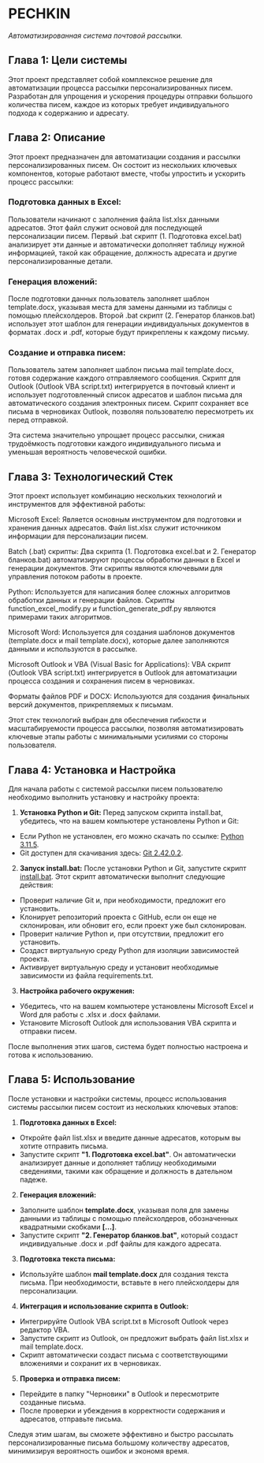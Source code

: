 # **PECHKIN**
*Автоматизированная система почтовой рассылки.* 

## Глава 1: Цели системы
Этот проект представляет собой комплексное решение для автоматизации процесса рассылки персонализированных писем. Разработан для упрощения и ускорения процедуры отправки большого количества писем, каждое из которых требует индивидуального подхода к содержанию и адресату.

## Глава 2: Описание
Этот проект предназначен для автоматизации создания и рассылки персонализированных писем. Он состоит из нескольких ключевых компонентов, которые работают вместе, чтобы упростить и ускорить процесс рассылки:

### Подготовка данных в Excel:
 Пользователи начинают с заполнения файла list.xlsx данными адресатов. Этот файл служит основой для последующей персонализации писем. Первый .bat скрипт (1. Подготовка excel.bat) анализирует эти данные и автоматически дополняет таблицу нужной информацией, такой как обращение, должность адресата и другие персонализированные детали.

### Генерация вложений:
После подготовки данных пользователь заполняет шаблон template.docx, указывая места для замены данными из таблицы с помощью плейсхолдеров. Второй .bat скрипт (2. Генератор бланков.bat) использует этот шаблон для генерации индивидуальных документов в форматах .docx и .pdf, которые будут прикреплены к каждому письму.

### Создание и отправка писем:
Пользователь затем заполняет шаблон письма mail template.docx, готовя содержание каждого отправляемого сообщения. Скрипт для Outlook (Outlook VBA script.txt) интегрируется в почтовый клиент и использует подготовленный список адресатов и шаблон письма для автоматического создания электронных писем. Скрипт сохраняет все письма в черновиках Outlook, позволяя пользователю пересмотреть их перед отправкой.

Эта система значительно упрощает процесс рассылки, снижая трудоёмкость подготовки каждого индивидуального письма и уменьшая вероятность человеческой ошибки.

## Глава 3: Технологический Стек
Этот проект использует комбинацию нескольких технологий и инструментов для эффективной работы:

Microsoft Excel: Является основным инструментом для подготовки и хранения данных адресатов. Файл list.xlsx служит источником информации для персонализации писем.

Batch (.bat) скрипты: Два скрипта (1. Подготовка excel.bat и 2. Генератор бланков.bat) автоматизируют процессы обработки данных в Excel и генерации документов. Эти скрипты являются ключевыми для управления потоком работы в проекте.

Python: Используется для написания более сложных алгоритмов обработки данных и генерации файлов. Скрипты function_excel_modify.py и function_generate_pdf.py являются примерами таких алгоритмов.

Microsoft Word: Используется для создания шаблонов документов (template.docx и mail template.docx), которые далее заполняются данными и используются в рассылке.

Microsoft Outlook и VBA (Visual Basic for Applications): VBA скрипт (Outlook VBA script.txt) интегрируется в Outlook для автоматизации процесса создания и сохранения писем в черновиках.

Форматы файлов PDF и DOCX: Используются для создания финальных версий документов, прикрепляемых к письмам.

Этот стек технологий выбран для обеспечения гибкости и масштабируемости процесса рассылки, позволяя автоматизировать ключевые этапы работы с минимальными усилиями со стороны пользователя.

## Глава 4: Установка и Настройка
Для начала работы с системой рассылки писем пользователю необходимо выполнить установку и настройку проекта:

1. **Установка Python и Git:** Перед запуском скрипта install.bat, убедитесь, что на вашем компьютере установлены Python и Git:

* Если Python не установлен, его можно скачать по ссылке: [Python 3.11.5](https://www.python.org/ftp/python/3.11.5/python-3.11.5-amd64.exe).
* Git доступен для скачивания здесь: [Git 2.42.0.2](https://github.com/git-for-windows/git/releases/download/v2.42.0.windows.2/Git-2.42.0.2-64-bit.exe).
2. **Запуск install.bat:** После установки Python и Git, запустите скрипт [install.bat](https://github.com/dc38cf63-5e57-4882-bafb-37baa65675f5). Этот скрипт автоматически выполнит следующие действия:

* Проверит наличие Git и, при необходимости, предложит его установить.
* Клонирует репозиторий проекта с GitHub, если он еще не склонирован, или обновит его, если проект уже был склонирован.
* Проверит наличие Python и, при отсутствии, предложит его установить.
* Создаст виртуальную среду Python для изоляции зависимостей проекта.
* Активирует виртуальную среду и установит необходимые зависимости из файла requirements.txt.
3. **Настройка рабочего окружения:**

* Убедитесь, что на вашем компьютере установлены Microsoft Excel и Word для работы с .xlsx и .docx файлами.
* Установите Microsoft Outlook для использования VBA скрипта и отправки писем.

После выполнения этих шагов, система будет полностью настроена и готова к использованию.

## Глава 5: Использование
После установки и настройки системы, процесс использования системы рассылки писем состоит из нескольких ключевых этапов:

1. **Подготовка данных в Excel:**

* Откройте файл list.xlsx и введите данные адресатов, которым вы хотите отправить письма.
* Запустите скрипт **"1. Подготовка excel.bat"**. Он автоматически анализирует данные и дополняет таблицу необходимыми сведениями, такими как обращение и должность в дательном падеже.
2. **Генерация вложений:**

* Заполните шаблон **template.docx**, указывая поля для замены данными из таблицы с помощью плейсхолдеров, обозначенных квадратными скобками **[...]**.
* Запустите скрипт **"2. Генератор бланков.bat"**, который создаст индивидуальные .docx и .pdf файлы для каждого адресата.
3. **Подготовка текста письма:**

* Используйте шаблон **mail template.docx** для создания текста письма. При необходимости, вставьте в него плейсхолдеры для персонализации.
4. **Интеграция и использование скрипта в Outlook:**

* Интегрируйте Outlook VBA script.txt в Microsoft Outlook через редактор VBA.
* Запустите скрипт из Outlook, он предложит выбрать файл list.xlsx и mail template.docx.
* Скрипт автоматически создаст письма с соответствующими вложениями и сохранит их в черновиках.
5. **Проверка и отправка писем:**

* Перейдите в папку "Черновики" в Outlook и пересмотрите созданные письма.
* После проверки и убеждения в корректности содержания и адресатов, отправьте письма.

Следуя этим шагам, вы сможете эффективно и быстро рассылать персонализированные письма большому количеству адресатов, минимизируя вероятность ошибок и экономя время.

